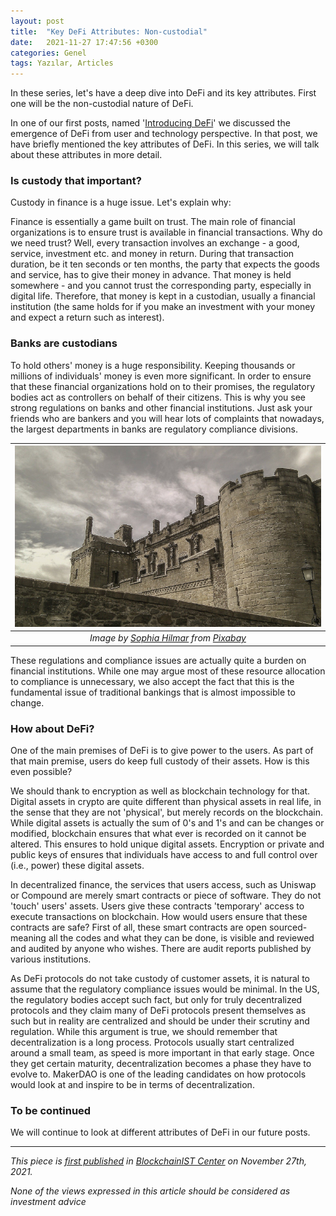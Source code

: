 ```yaml
---
layout: post
title:  "Key DeFi Attributes: Non-custodial"
date:   2021-11-27 17:47:56 +0300
categories: Genel
tags: Yazılar, Articles
---
```


In these series, let's have a deep dive into DeFi and its key attributes. First one will be the non-custodial nature of DeFi. 

In one of our first posts, named '[Introducing DeFi](/genel/2021/02/06/introducing-defi.html)' we discussed the emergence of DeFi from user and technology perspective. In that post, we have briefly mentioned the key attributes of DeFi. In this series, we will talk about these attributes in more detail. 

### Is custody that important?
Custody in finance is a huge issue. Let's explain why: 

Finance is essentially a game built on trust. The main role of financial organizations is to ensure trust is available in financial transactions. Why do we need trust? Well, every transaction involves an exchange - a good, service, investment etc. and money in return. During that transaction duration, be it ten seconds or ten months, the party that expects the goods and service, has to give their money in advance. That money is held somewhere - and you cannot trust the corresponding party, especially in digital life. Therefore, that money is kept in a custodian, usually a financial institution (the same holds for if you make an investment with your money and expect a return such as interest). 

### Banks are custodians 
To hold others' money is a huge responsibility. Keeping thousands or millions of individuals' money is even more significant. In order to ensure that these financial organizations hold on to their promises, the regulatory bodies act  as controllers on behalf of their citizens. This is why you see strong regulations on banks and other financial institutions. Just ask your friends who are bankers and you will hear lots of complaints that nowadays, the largest departments in banks are regulatory compliance divisions. 

| ![castle](/assets/stirling-castle-202103_800.jpg)|
|:--:| 
| *Image by [Sophia Hilmar](https://pixabay.com/users/shilmar-73994/) from [Pixabay](https://pixabay.com/)*|

These regulations and compliance issues are actually quite a burden on financial institutions. While one may argue most of these resource allocation to compliance is unnecessary, we also accept the fact that this is the fundamental issue of traditional bankings that is almost impossible to change. 

### How about DeFi?
One of the main premises of DeFi is to give power to the users. As part of that main premise, users do keep full custody of their assets. How is this even possible?

We should thank to encryption as well as blockchain technology for that. Digital assets in crypto are quite different than physical assets in real life, in the sense that they are not 'physical', but merely records on the blockchain. While digital assets is actually the sum of 0's and 1's and can be changes or modified, blockchain ensures that what ever is recorded on it cannot be altered. This ensures to hold unique digital assets. Encryption or private and public keys of ensures that individuals have access to and full control over (i.e., power) these digital assets.

In decentralized finance, the services that users access, such as Uniswap or Compound are merely smart contracts or piece of software. They do not 'touch' users' assets. Users give these contracts 'temporary' access to execute transactions on blockchain. How would users ensure that these contracts are safe? First of all, these smart contracts are open sourced- meaning all the codes and what they can be done, is visible and reviewed and audited by anyone who wishes. There are audit reports published by various institutions.

As DeFi protocols do not take custody of customer assets, it is natural to assume that the regulatory compliance issues would be minimal. In the US, the regulatory bodies accept such fact, but only for truly decentralized protocols and they claim many of DeFi protocols present themselves as such but in reality are centralized and should be under their scrutiny and regulation. While this argument is true, we should remember that decentralization is a long process. Protocols usually start centralized around a small team, as speed is more important in that early stage. Once they get certain maturity, decentralization becomes a phase they have to evolve to. MakerDAO is one of the leading candidates on how protocols would look at and inspire to be in terms of decentralization.
### To be continued

We will continue to look at different attributes of DeFi in our future posts. 


---
*This piece is [first published]() in [BlockchainIST Center](https://medium.com/blockchainist-center) on November 27th, 2021.*

*None of the views expressed in this article should be considered as investment advice*
